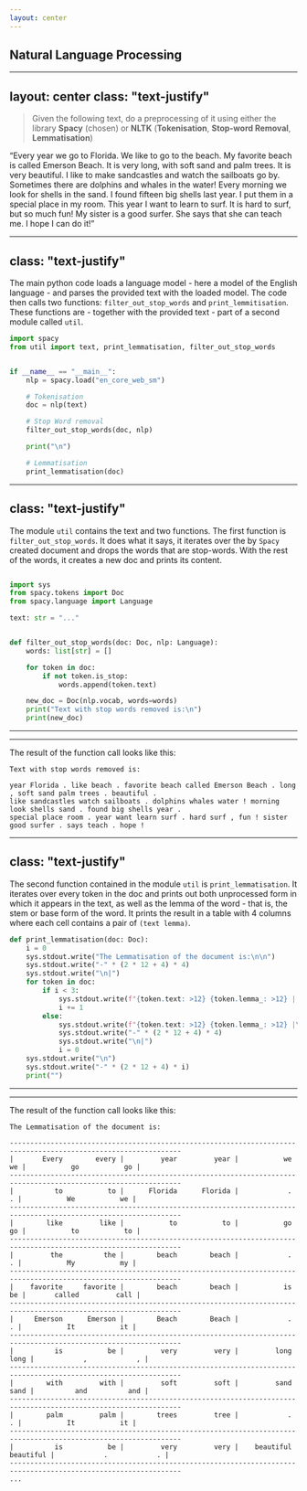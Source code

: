```yaml
---
layout: center
---
```


## Natural Language Processing


---
layout: center
class: "text-justify"
---

> Given the following text, do a preprocessing of it using 
> either the library **Spacy** (chosen) or **NLTK**
> (**Tokenisation**, **Stop-word Removal**, **Lemmatisation**)

“Every year we go to Florida. We like to go to the beach.
My favorite beach is called Emerson Beach. It is very long, with soft sand and palm trees.
It is very beautiful. I like to make sandcastles and watch the sailboats go by.
Sometimes there are dolphins and whales in the water!
Every morning we look for shells in the sand.
I found fifteen big shells last year.
I put them in a special place in my room. This year I want to learn to surf.
It is hard to surf, but so much fun! My sister is a good surfer.
She says that she can teach me. I hope I can do it!”

---
class: "text-justify"
---

The main python code loads a language model - here a model of the English language -
and parses the provided text with the loaded model.
The code then calls two functions: `filter_out_stop_words` and `print_lemmitisation`.
These functions are - together with the provided text - part of a second module called
`util`.

```python
import spacy
from util import text, print_lemmatisation, filter_out_stop_words


if __name__ == "__main__":
    nlp = spacy.load("en_core_web_sm")

    # Tokenisation
    doc = nlp(text)

    # Stop Word removal
    filter_out_stop_words(doc, nlp)

    print("\n")

    # Lemmatisation
    print_lemmatisation(doc)
```

---
class: "text-justify"
---

The module `util` contains the text and two functions. The first function is
`filter_out_stop_words`. It does what it says, it iterates over the by `Spacy`
created document and drops the words that are stop-words. With the rest of
the words, it creates a new doc and prints its content.

```python

import sys
from spacy.tokens import Doc
from spacy.language import Language

text: str = "..."


def filter_out_stop_words(doc: Doc, nlp: Language):
    words: list[str] = []

    for token in doc:
        if not token.is_stop:
            words.append(token.text)

    new_doc = Doc(nlp.vocab, words=words)
    print("Text with stop words removed is:\n")
    print(new_doc)
```

---
---

The result of the function call looks like this:


```
Text with stop words removed is:

year Florida . like beach . favorite beach called Emerson Beach . long , soft sand palm trees . beautiful . 
like sandcastles watch sailboats . dolphins whales water ! morning look shells sand . found big shells year . 
special place room . year want learn surf . hard surf , fun ! sister good surfer . says teach . hope ! 
```

---
class: "text-justify"
---

The second function contained in the module `util` is `print_lemmatisation`. It iterates over every token
in the doc and prints out both unprocessed form in which it appears in the text, as well as the lemma of
the word - that is, the stem or base form of the word. It prints the result in a table with 4 columns where
each cell contains a pair of `(text lemma)`.

```python
def print_lemmatisation(doc: Doc):
    i = 0
    sys.stdout.write("The Lemmatisation of the document is:\n\n")
    sys.stdout.write("-" * (2 * 12 + 4) * 4)
    sys.stdout.write("\n|")
    for token in doc:
        if i < 3:
            sys.stdout.write(f"{token.text: >12} {token.lemma_: >12} | ")
            i += 1
        else:
            sys.stdout.write(f"{token.text: >12} {token.lemma_: >12} |\n")
            sys.stdout.write("-" * (2 * 12 + 4) * 4)
            sys.stdout.write("\n|")
            i = 0
    sys.stdout.write("\n")
    sys.stdout.write("-" * (2 * 12 + 4) * i)
    print("")
```

---
---

The result of the function call looks like this:

```
The Lemmatisation of the document is:

----------------------------------------------------------------------------------------------------------------
|       Every        every |         year         year |           we           we |           go           go |
----------------------------------------------------------------------------------------------------------------
|          to           to |      Florida      Florida |            .            . |           We           we |
----------------------------------------------------------------------------------------------------------------
|        like         like |           to           to |           go           go |           to           to |
----------------------------------------------------------------------------------------------------------------
|         the          the |        beach        beach |            .            . |           My           my |
----------------------------------------------------------------------------------------------------------------
|    favorite     favorite |        beach        beach |           is           be |       called         call |
----------------------------------------------------------------------------------------------------------------
|     Emerson      Emerson |        Beach        Beach |            .            . |           It           it |
----------------------------------------------------------------------------------------------------------------
|          is           be |         very         very |         long         long |            ,            , |
----------------------------------------------------------------------------------------------------------------
|        with         with |         soft         soft |         sand         sand |          and          and |
----------------------------------------------------------------------------------------------------------------
|        palm         palm |        trees         tree |            .            . |           It           it |
----------------------------------------------------------------------------------------------------------------
|          is           be |         very         very |    beautiful    beautiful |            .            . |
----------------------------------------------------------------------------------------------------------------
...
```
